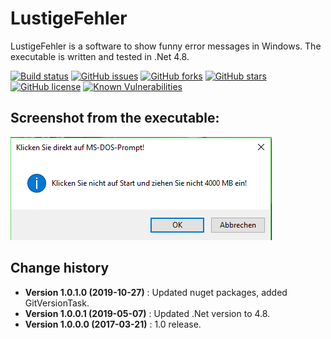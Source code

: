 LustigeFehler
=============

LustigeFehler is a software to show funny error messages in Windows.
The executable is written and tested in .Net 4.8.

[![Build status](https://ci.appveyor.com/api/projects/status/jqoy2y5nfbqp5pwu?svg=true)](https://ci.appveyor.com/project/SeppPenner/lustigefehler)
[![GitHub issues](https://img.shields.io/github/issues/SeppPenner/LustigeFehler.svg)](https://github.com/SeppPenner/LustigeFehler/issues)
[![GitHub forks](https://img.shields.io/github/forks/SeppPenner/LustigeFehler.svg)](https://github.com/SeppPenner/LustigeFehler/network)
[![GitHub stars](https://img.shields.io/github/stars/SeppPenner/LustigeFehler.svg)](https://github.com/SeppPenner/LustigeFehler/stargazers)
[![GitHub license](https://img.shields.io/badge/license-AGPL-blue.svg)](https://raw.githubusercontent.com/SeppPenner/LustigeFehler/master/License.txt)
[![Known Vulnerabilities](https://snyk.io/test/github/SeppPenner/LustigeFehler/badge.svg)](https://snyk.io/test/github/SeppPenner/LustigeFehler)


## Screenshot from the executable:
![Screenshot from the executable](https://github.com/SeppPenner/LustigeFehler/blob/master/Screenshot.PNG "Screenshot from the executable")


Change history
--------------

* **Version 1.0.1.0 (2019-10-27)** : Updated nuget packages, added GitVersionTask.
* **Version 1.0.0.1 (2019-05-07)** : Updated .Net version to 4.8.
* **Version 1.0.0.0 (2017-03-21)** : 1.0 release.
